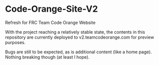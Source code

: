 # Code-Orange-Site-V2
Refresh for FRC Team Code Orange Website

With the project reaching a relatively stable state, the contents in this repository are currently deployed to v2.teamcodeorange.com for preview purposes.

Bugs are still to be expected, as is additional content (like a home page). Nothing breaking though (at least I hope).
